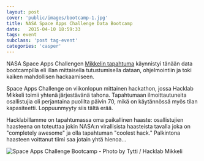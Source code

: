 ```yaml
---
layout: post
cover: 'public/images/bootcamp-1.jpg'
title: NASA Space Apps Challenge Data Bootcamp
date:   2015-04-10 18:59:33
tags: event
subclass: 'post tag-event'
categories: 'casper'
---
```


NASA Space Apps Challengen [Mikkelin tapahtuma](http://spaceapps.hack4mikkeli.fi/) käynnistyi tänään data bootcampilla eli illan mittaisella tutustumisella dataan, ohjelmointiin ja toki kaiken mahdollisen hackaamiseen.

Space Apps Challenge on viikonlopun mittainen hackathon, jossa Hacklab Mikkeli toimii yhtenä järjestävänä tahona. Tapahtumaan ilmoittautuneita osallistujia oli perjantaina puolilta päivin 70, mikä on käytännössä myös tilan kapasiteetti. Loppuunmyyty siis tältä erää.

Hacklabillamme on  tapahtumassa oma paikallinen haaste: osallistujien haasteena on toteuttaa jokin NASA:n virallisista haasteista tavalla joka on "completely awesome" ja olla tapahtuman "coolest hack." Palkintona haasteen voittanut tiimi saa jotain yhtä hienoa...

![Space Apps Challenge Bootcamp - Photo by Tytti / Hacklab Mikkeli](/public/images/bootcamp-1.jpg)
